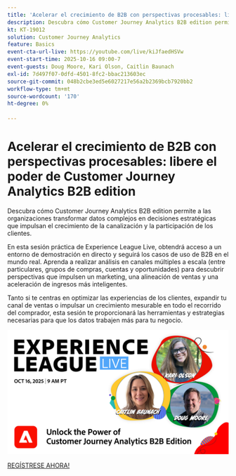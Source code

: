 ```yaml
---
title: 'Acelerar el crecimiento de B2B con perspectivas procesables: libere el poder de Customer Journey Analytics B2B edition'
description: Descubra cómo Customer Journey Analytics B2B edition permite a las organizaciones transformar datos complejos en decisiones estratégicas que impulsan el crecimiento de la canalización y la participación de los clientes.
kt: KT-19012
solution: Customer Journey Analytics
feature: Basics
event-cta-url-live: https://youtube.com/live/kiJfaedHSVw
event-start-time: 2025-10-16 09:00-7
event-guests: Doug Moore, Kari Olson, Caitlin Baunach
exl-id: 7d497f07-0dfd-4501-8fc2-bbac213603ec
source-git-commit: 048b2cbe3ed5e6027217e56a2b2369bcb7920bb2
workflow-type: tm+mt
source-wordcount: '170'
ht-degree: 0%

---
```


# Acelerar el crecimiento de B2B con perspectivas procesables: libere el poder de Customer Journey Analytics B2B edition

Descubra cómo Customer Journey Analytics B2B edition permite a las organizaciones transformar datos complejos en decisiones estratégicas que impulsan el crecimiento de la canalización y la participación de los clientes.

En esta sesión práctica de Experience League Live, obtendrá acceso a un entorno de demostración en directo y seguirá los casos de uso de B2B en el mundo real. Aprenda a realizar análisis en canales múltiples a escala (entre particulares, grupos de compras, cuentas y oportunidades) para descubrir perspectivas que impulsen un marketing, una alineación de ventas y una aceleración de ingresos más inteligentes.

Tanto si te centras en optimizar las experiencias de los clientes, expandir tu canal de ventas o impulsar un crecimiento mesurable en todo el recorrido del comprador, esta sesión te proporcionará las herramientas y estrategias necesarias para que los datos trabajen más para tu negocio.

[![ExL ACTIVO el 16 de octubre de 2025](../assets/exl-live-episode-10-16-25-web-banner.png)](https://engage.adobe.com/ExpLeagueLive-251016.html)

[REGÍSTRESE AHORA!](https://engage.adobe.com/ExpLeagueLive-251016.html)
